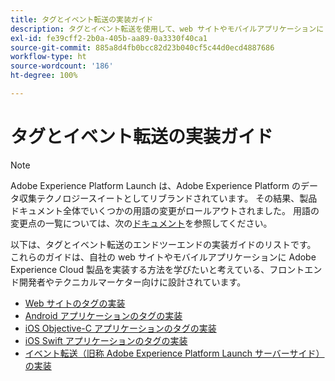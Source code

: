 ```yaml
---
title: タグとイベント転送の実装ガイド
description: タグとイベント転送を使用して、web サイトやモバイルアプリケーションに Adobe Experience Cloud 製品を実装する方法を説明します。
exl-id: fe39cff2-2b0a-405b-aa89-0a3330f40ca1
source-git-commit: 885a8d4fb0bcc82d23b040cf5c44d0ecd4887686
workflow-type: ht
source-wordcount: '186'
ht-degree: 100%

---
```


# タグとイベント転送の実装ガイド

>[!NOTE]
>
>Adobe Experience Platform Launch は、Adobe Experience Platform のデータ収集テクノロジースイートとしてリブランドされています。 その結果、製品ドキュメント全体でいくつかの用語の変更がロールアウトされました。 用語の変更点の一覧については、次の[ドキュメント](../term-updates.md)を参照してください。

以下は、タグとイベント転送のエンドツーエンドの実装ガイドのリストです。 これらのガイドは、自社の web サイトやモバイルアプリケーションに Adobe Experience Cloud 製品を実装する方法を学びたいと考えている、フロントエンド開発者やテクニカルマーケター向けに設計されています。

* [Web サイトのタグの実装](https://experienceleague.adobe.com/docs/platform-learn/implement-in-websites/overview.html?lang=ja)
* [Android アプリケーションのタグの実装](https://experienceleague.adobe.com/docs/platform-learn/implement-in-mobile-android-apps/overview.html?lang=ja)
* [iOS Objective-C アプリケーションのタグの実装](https://experienceleague.adobe.com/docs/platform-learn/implement-in-mobile-ios-objective-c-apps/overview.html?lang=ja)
* [iOS Swift アプリケーションのタグの実装](https://experienceleague.adobe.com/docs/platform-learn/implement-in-mobile-ios-swift-apps/overview.html?lang=ja)
* [イベント転送（旧称 Adobe Experience Platform Launch サーバーサイド）の実装](https://experienceleague.adobe.com/docs/platform-learn/data-collection/event-forwarding/overview.html?lang=ja)
